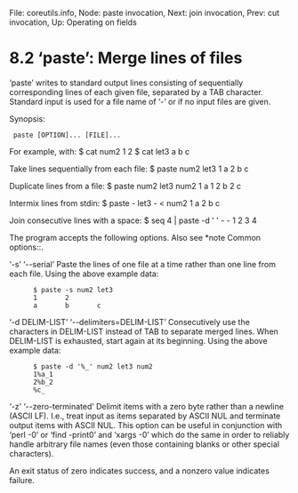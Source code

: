 File: coreutils.info,  Node: paste invocation,  Next: join invocation,  Prev: cut invocation,  Up: Operating on fields

8.2 ‘paste’: Merge lines of files
=================================

‘paste’ writes to standard output lines consisting of sequentially
corresponding lines of each given file, separated by a TAB character.
Standard input is used for a file name of ‘-’ or if no input files are
given.

   Synopsis:

     paste [OPTION]... [FILE]...

   For example, with:
     $ cat num2
     1
     2
     $ cat let3
     a
     b
     c

   Take lines sequentially from each file:
     $ paste num2 let3
     1       a
     2       b
             c

   Duplicate lines from a file:
     $ paste num2 let3 num2
     1       a      1
     2       b      2
             c

   Intermix lines from stdin:
     $ paste - let3 - < num2
     1       a      2
             b
             c

   Join consecutive lines with a space:
     $ seq 4 | paste -d ' ' - -
     1 2
     3 4

   The program accepts the following options.  Also see *note Common
options::.

‘-s’
‘--serial’
     Paste the lines of one file at a time rather than one line from
     each file.  Using the above example data:

          $ paste -s num2 let3
          1       2
          a       b       c

‘-d DELIM-LIST’
‘--delimiters=DELIM-LIST’
     Consecutively use the characters in DELIM-LIST instead of TAB to
     separate merged lines.  When DELIM-LIST is exhausted, start again
     at its beginning.  Using the above example data:

          $ paste -d '%_' num2 let3 num2
          1%a_1
          2%b_2
          %c_

‘-z’
‘--zero-terminated’
     Delimit items with a zero byte rather than a newline (ASCII LF).
     I.e., treat input as items separated by ASCII NUL and terminate
     output items with ASCII NUL. This option can be useful in
     conjunction with ‘perl -0’ or ‘find -print0’ and ‘xargs -0’ which
     do the same in order to reliably handle arbitrary file names (even
     those containing blanks or other special characters).

   An exit status of zero indicates success, and a nonzero value
indicates failure.

